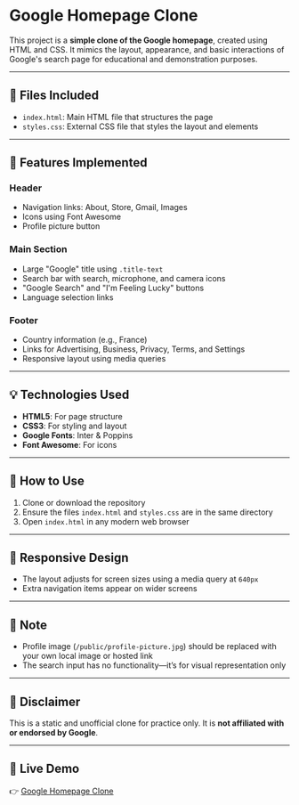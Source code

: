 # Google Homepage Clone

This project is a **simple clone of the Google homepage**, created using HTML and CSS. It mimics the layout, appearance, and basic interactions of Google's search page for educational and demonstration purposes.

---

## 📁 Files Included

- `index.html`: Main HTML file that structures the page
- `styles.css`: External CSS file that styles the layout and elements

---

## 🎨 Features Implemented

### Header

- Navigation links: About, Store, Gmail, Images
- Icons using Font Awesome
- Profile picture button

### Main Section

- Large "Google" title using `.title-text`
- Search bar with search, microphone, and camera icons
- "Google Search" and "I'm Feeling Lucky" buttons
- Language selection links

### Footer

- Country information (e.g., France)
- Links for Advertising, Business, Privacy, Terms, and Settings
- Responsive layout using media queries

---

## 💡 Technologies Used

- **HTML5**: For page structure
- **CSS3**: For styling and layout
- **Google Fonts**: Inter & Poppins
- **Font Awesome**: For icons

---

## 🔧 How to Use

1. Clone or download the repository
2. Ensure the files `index.html` and `styles.css` are in the same directory
3. Open `index.html` in any modern web browser

---

## 📱 Responsive Design

- The layout adjusts for screen sizes using a media query at `640px`
- Extra navigation items appear on wider screens

---

## 📸 Note

- Profile image (`/public/profile-picture.jpg`) should be replaced with your own local image or hosted link
- The search input has no functionality—it’s for visual representation only

---

## 🚫 Disclaimer

This is a static and unofficial clone for practice only. It is **not affiliated with or endorsed by Google**.

---

## 🚀 Live Demo

👉 [Google Homepage Clone](https://google-search2-home-page.netlify.app/)
